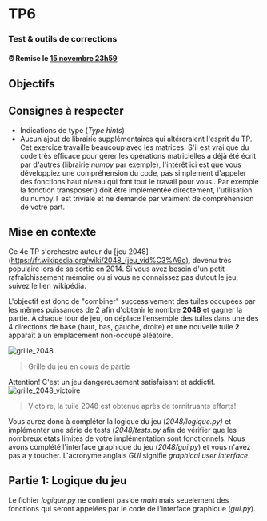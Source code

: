 # TP6
### Test & outils de corrections

<!--- Changer la date de remise en modifiant le URL--->
#### :alarm_clock: Remise le [15 novembre 23h59](https://www.timeanddate.com/countdown/generic?iso=20201115T235959&p0=165&msg=Remise+TP4&font=cursive)

## Objectifs

## Consignes à respecter
- Indications de type (*Type hints*)
- Aucun ajout de librairie supplémentaires qui altéreraient l'esprit du TP. Cet exercice travaille beaucoup avec les matrices. S'il est vrai que du code très efficace pour gérer les opérations matricielles a déjà été écrit par d'autres (librairie *numpy* par exemple), l'intérêt ici est que vous développiez une compréhension du code, pas simplement d'appeler des fonctions haut niveau qui font tout le travail pour vous.. Par exemple la fonction transposer() doit être implémentée directement, l'utilisation du numpy.T est triviale et ne demande par vraiment de compréhension de votre part.
## Mise en contexte
Ce 4e TP s'orchestre autour du [jeu 2048](https://fr.wikipedia.org/wiki/2048_(jeu_vid%C3%A9o), devenu très populaire lors de sa sortie en 2014. Si vous avez besoin d'un petit rafraîchissement mémoire ou si vous ne connaissez pas dutout le jeu, suivez le lien wikipédia.

L'objectif est donc de "combiner" successivement des tuiles occupées par les mêmes puissances de 2 afin d'obtenir le nombre **2048** et gagner la partie. À chaque tour de jeu, on déplace l'ensemble des tuiles dans une des 4 directions de base (haut, bas, gauche, droite) et une nouvelle tuile **2** apparaît à un emplacement non-occupé aléatoire.  

![grille_2048](https://upload.wikimedia.org/wikipedia/commons/thumb/8/83/2048_Monotonicity.png/270px-2048_Monotonicity.png)
> Grille du jeu en cours de partie

Attention! C'est un jeu dangereusement satisfaisant et addictif.  
![grille_2048_victoire](https://upload.wikimedia.org/wikipedia/commons/thumb/2/28/2048_finished_game.png/270px-2048_finished_game.png)
> Victoire, la tuile 2048 est obtenue après de tornitruants efforts!

Vous aurez donc à compléter la logique du jeu (*2048/logique.py)* et implémenter une série de tests (*2048/tests.py* afin de vérifier que les nombreux états limites de votre implémentation sont fonctionnels. Nous avons complété l'interface graphique du jeu (*2048/gui.py*) et vous n'avez pas a y toucher. L'acronyme anglais *GUI* signifie *graphical user interface*.

## Partie 1: Logique du jeu

Le fichier *logique.py* ne contient pas de *main* mais seuelement des fonctions qui seront appelées par le code de l'interface graphique (*gui.py*).
